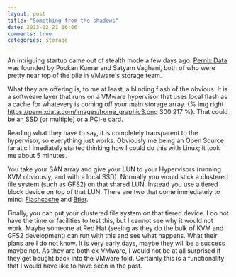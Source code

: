 ```yaml
---
layout: post
title: "Something from the shadows"
date: 2013-02-21 16:06
comments: true
categories: storage
---
```

An intriguing startup came out of stealth mode a few days ago. [Pernix Data](https://pernixdata.com/) was founded by Pookan Kumar and Satyam Vaghani, both of who were pretty near top of the pile in VMware's storage team.
<!--more -->

What they are offering is, to me at least, a blinding flash of the obvious. It is a softweare layer that runs on a VMware hypervisor that uses local flash as a cache for whatevery is coming off your main storage array. {% img right https://pernixdata.com/images/home_graphic3.png 300 217 %}. That could be an SSD (or multiple) or a PCI-e card.

Reading what they have to say, it is completely transparent to the hypervisor, so everything just works. Obviously me being an Open Source fanatic I imediately started thinking how I could do this with Linux; it took me about 5 minutes.

You take your SAN array and give your LUN to your Hypervisors (running KVM obviously, and with a local SSD). Normally you would stick a clustered file system (such as GFS2) on that shared LUN. Instead you use a tiered block device on top of that LUN. There are two that come immediately to mind: [Flashcache](https://github.com/facebook/flashcache/) and [Btier](https://sourceforge.net/projects/tier/files/). 

Finally, you can put your clustered file system on that tiered device. I do not have the time or facilities to test this, but I cannot see why it would not work. Maybe someone at Red Hat (seeing as they do the bulk of KVM and GFS2 development) can run with this and see what happens.
What their plans are I do not know. It is very early days, maybe they will be a success maybe not. As they are both ex-VMware, I would not be at all surprised if they get bought back into the VMware fold. Certainly this is a functionality that I would have like to have seen in the past.
